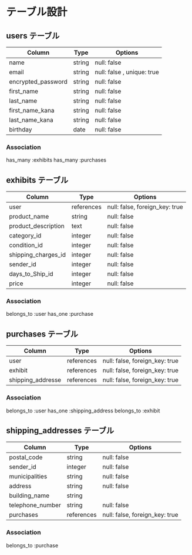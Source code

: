 # テーブル設計

## users テーブル

| Column             | Type   | Options                    |
| ------------------ | ------ | -------------------------- |
| name               | string | null: false                |
| email              | string | null: false , unique: true |
| encrypted_password | string | null: false                |
| first_name         | string | null: false                |
| last_name          | string | null: false                |
| first_name_kana    | string | null: false                |
| last_name_kana     | string | null: false                |
| birthday           | date   | null: false                |

### Association

has_many :exhibits
has_many :purchases

## exhibits テーブル

| Column             | Type   | Options                            |
| ------------------ | ------ | ---------------------------------- |
| user                | references | null: false, foreign_key: true|
| product_name        | string     | null: false                   |
| product_description | text       | null: false                   |
| category_id         | integer    | null: false                   |
| condition_id        | integer    | null: false                   |
| shipping_charges_id | integer    | null: false                   |
| sender_id           | integer    | null: false                   |
| days_to_Ship_id     | integer    | null: false                   |
| price               | integer    | null: false                   |

### Association

belongs_to :user
has_one :purchase

## purchases テーブル

| Column             | Type   | Options                            |
| ------------------ | ------ | ---------------------------------- |
| user               | references | null: false, foreign_key: true |
| exhibit            | references | null: false, foreign_key: true |
| shipping_addresse  | references | null: false, foreign_key: true |

### Association

belongs_to :user
has_one :shipping_address
belongs_to :exhibit

## shipping_addresses テーブル

| Column             | Type   | Options                            |
| ------------------ | ------ | ---------------------------------- |
| postal_code        | string | null: false                        |
| sender_id          | integer | null: false                       |
| municipalities     | string | null: false                        |
| address            | string | null: false                        |
| building_name      | string |                                    |
| telephone_number   | string | null: false                        |
| purchases          | references | null: false, foreign_key: true |

### Association

belongs_to :purchase
